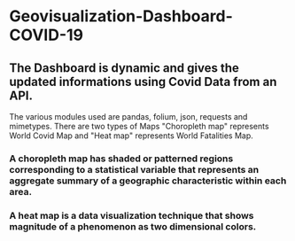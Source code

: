 # Geovisualization-Dashboard-COVID-19
## The Dashboard is dynamic and gives the updated informations using Covid Data from an API.
The various modules used are pandas, folium, json, requests and mimetypes.
There are two types of Maps "Choropleth map" represents World Covid Map and "Heat map" represents World Fatalities Map.
### A choropleth map has shaded or patterned regions corresponding to a statistical variable that represents an aggregate summary of a geographic characteristic within each area.
### A heat map is a data visualization technique that shows magnitude of a phenomenon as two dimensional colors.
